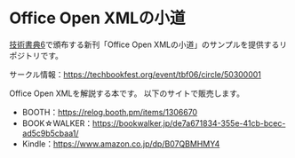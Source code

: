 # Office Open XMLの小道

[技術書典6](https://techbookfest.org/event/tbf06)で頒布する新刊「Office Open XMLの小道」のサンプルを提供するリポジトリです。

サークル情報：https://techbookfest.org/event/tbf06/circle/50300001

Office Open XMLを解説する本です。
以下のサイトで販売します。

* BOOTH：https://relog.booth.pm/items/1306670
* BOOK☆WALKER：https://bookwalker.jp/de7a671834-355e-41cb-bcec-ad5c9b5cbaa1/
* Kindle：https://www.amazon.co.jp/dp/B07QBMHMY4

